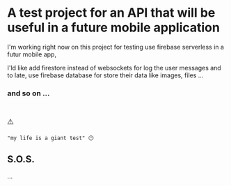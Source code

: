 # A test project for an API that will be useful in a future mobile application

I'm working right now on this project for
testing use firebase serverless in a futur mobile app,

I'ld like add firestore instead of websockets for log the user messages
and to late, use firebase database for store their data like images, files ...

### and so on ...

<code><h1>⚠️</h1>"my life is a giant test" 😶</code>
<h2>S.O.S.</h2>
...